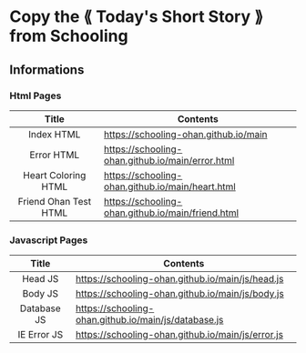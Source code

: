 # Copy the ⟪ Today's Short Story ⟫ from Schooling

## Informations

### Html Pages
| Title | Contents |
| :--: | -- |
| Index HTML | https://schooling-ohan.github.io/main |
| Error HTML | https://schooling-ohan.github.io/main/error.html |
| Heart Coloring HTML | https://schooling-ohan.github.io/main/heart.html |
| Friend Ohan Test HTML | https://schooling-ohan.github.io/main/friend.html |

### Javascript Pages
| Title | Contents |
| :--: | -- |
| Head JS | https://schooling-ohan.github.io/main/js/head.js |
| Body JS | https://schooling-ohan.github.io/main/js/body.js |
| Database JS | https://schooling-ohan.github.io/main/js/database.js |
| IE Error JS | https://schooling-ohan.github.io/main/js/error.js |
